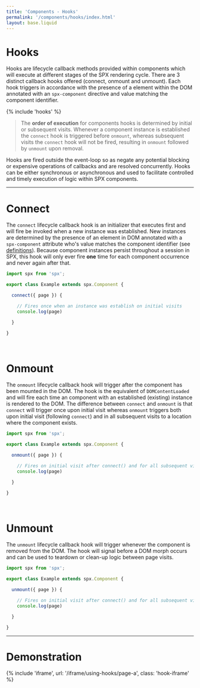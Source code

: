 ```yaml
---
title: 'Components - Hooks'
permalink: '/components/hooks/index.html'
layout: base.liquid
---
```


# Hooks

Hooks are lifecycle callback methods provided within components which will execute at different stages of the SPX rendering cycle. There are 3 distinct callback hooks offered (connect, onmount and unmount). Each hook triggers in accordance with the presence of a element within the DOM annotated with an `spx-component` directive and value matching the component identifier.

{% include 'hooks' %}

> The **order of execution** for components hooks is determined by initial or subsequent visits. Whenever a component instance is established the `connect` hook is triggered before `onmount`, whereas subsequent visits the `connect` hook will not be fired, resulting in `onmount` followed by `unmount` upon removal.

Hooks are fired outside the event-loop so as negate any potential blocking or expensive operations of callbacks and are resolved concurrently. Hooks can be either synchronous or asynchronous and used to facilitate controlled and timely execution of logic within SPX components.

---

# Connect

The `connect` lifecycle callback hook is an initializer that executes first and will fire be invoked when a new instance was established. New instances are determined by the presence of an element in DOM annotated with a `spx-component` attribute who's value matches the component identifier (see [definitions](/components/defintions/)). Because component instances persist throughout a session in SPX, this hook will only ever fire **one** time for each component occurrence and never again after that.

<!-- prettier-ignore-->
```ts
import spx from 'spx';

export class Example extends spx.Component {

  connect({ page }) {

    // Fires once when an instance was establish on initial visits
    console.log(page)

  }

}
```

<br>

# Onmount

The `onmount` lifecycle callback hook will trigger after the component has been mounted in the DOM. The hook is the equivalent of `DOMContentLoaded` and will fire each time an component with an established (existing) instance is rendered to the DOM. The difference between `connect` and `onmount` is that `connect` will trigger once upon initial visit whereas `onmount` triggers both upon initial visit (following `connect`) and in all subsequent visits to a location where the component exists.

<!-- prettier-ignore-->
```ts
import spx from 'spx';

export class Example extends spx.Component {

  onmount({ page }) {

    // Fires on initial visit after connect() and for all subsequent visits
    console.log(page)

  }

}
```

<br>

# Unmount

The `unmount` lifecycle callback hook will trigger whenever the component is removed from the DOM. The hook will signal before a DOM morph occurs and can be used to teardown or clean-up logic between page visits.

<!-- prettier-ignore-->
```ts
import spx from 'spx';

export class Example extends spx.Component {

  unmount({ page }) {

    // Fires on initial visit after connect() and for all subsequent visits
    console.log(page)

  }

}
```

---

# Demonstration

{% include 'iframe', url: '/iframe/using-hooks/page-a', class: 'hook-iframe' %}
